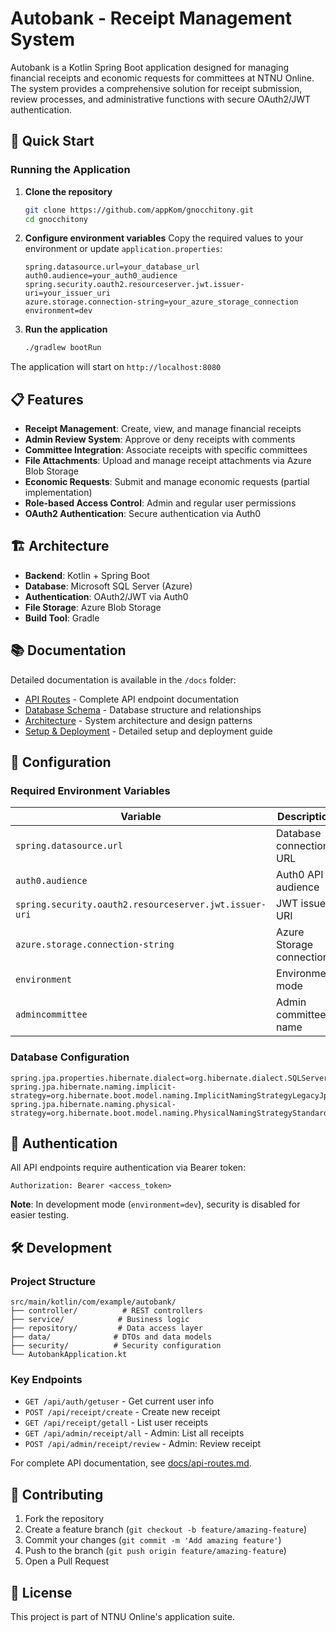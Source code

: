 # Autobank - Receipt Management System

Autobank is a Kotlin Spring Boot application designed for managing financial receipts and economic requests for committees at NTNU Online. The system provides a comprehensive solution for receipt submission, review processes, and administrative functions with secure OAuth2/JWT authentication.

## 🚀 Quick Start

### Running the Application

1. **Clone the repository**
   ```bash
   git clone https://github.com/appKom/gnocchitony.git
   cd gnocchitony
   ```

2. **Configure environment variables**
   Copy the required values to your environment or update `application.properties`:
   ```properties
   spring.datasource.url=your_database_url
   auth0.audience=your_auth0_audience
   spring.security.oauth2.resourceserver.jwt.issuer-uri=your_issuer_uri
   azure.storage.connection-string=your_azure_storage_connection
   environment=dev
   ```

3. **Run the application**
   ```bash
   ./gradlew bootRun
   ```

The application will start on `http://localhost:8080`

## 📋 Features

- **Receipt Management**: Create, view, and manage financial receipts
- **Admin Review System**: Approve or deny receipts with comments
- **Committee Integration**: Associate receipts with specific committees
- **File Attachments**: Upload and manage receipt attachments via Azure Blob Storage
- **Economic Requests**: Submit and manage economic requests (partial implementation)
- **Role-based Access Control**: Admin and regular user permissions
- **OAuth2 Authentication**: Secure authentication via Auth0

## 🏗️ Architecture

- **Backend**: Kotlin + Spring Boot
- **Database**: Microsoft SQL Server (Azure)
- **Authentication**: OAuth2/JWT via Auth0
- **File Storage**: Azure Blob Storage
- **Build Tool**: Gradle

## 📚 Documentation

Detailed documentation is available in the `/docs` folder:

- [API Routes](docs/api-routes.md) - Complete API endpoint documentation
- [Database Schema](docs/database-schema.md) - Database structure and relationships
- [Architecture](docs/architecture.md) - System architecture and design patterns
- [Setup & Deployment](docs/setup-deployment.md) - Detailed setup and deployment guide

## 🔧 Configuration

### Required Environment Variables

| Variable | Description | Example |
|----------|-------------|---------|
| `spring.datasource.url` | Database connection URL | `jdbc:sqlserver://...` |
| `auth0.audience` | Auth0 API audience | `https://online.ntnu.no` |
| `spring.security.oauth2.resourceserver.jwt.issuer-uri` | JWT issuer URI | `https://auth.online.ntnu.no/` |
| `azure.storage.connection-string` | Azure Storage connection | `DefaultEndpointsProtocol=https;...` |
| `environment` | Environment mode | `dev` or `prod` |
| `admincommittee` | Admin committee name | `Applikasjonskomitee` |

### Database Configuration
```properties
spring.jpa.properties.hibernate.dialect=org.hibernate.dialect.SQLServerDialect
spring.jpa.hibernate.naming.implicit-strategy=org.hibernate.boot.model.naming.ImplicitNamingStrategyLegacyJpaImpl
spring.jpa.hibernate.naming.physical-strategy=org.hibernate.boot.model.naming.PhysicalNamingStrategyStandardImpl
```

## 🔐 Authentication

All API endpoints require authentication via Bearer token:

```
Authorization: Bearer <access_token>
```

**Note**: In development mode (`environment=dev`), security is disabled for easier testing.

## 🛠️ Development

### Project Structure
```
src/main/kotlin/com/example/autobank/
├── controller/          # REST controllers
├── service/            # Business logic
├── repository/         # Data access layer
├── data/              # DTOs and data models
├── security/          # Security configuration
└── AutobankApplication.kt
```

### Key Endpoints

- `GET /api/auth/getuser` - Get current user info
- `POST /api/receipt/create` - Create new receipt
- `GET /api/receipt/getall` - List user receipts
- `GET /api/admin/receipt/all` - Admin: List all receipts
- `POST /api/admin/receipt/review` - Admin: Review receipt

For complete API documentation, see [docs/api-routes.md](docs/api-routes.md).

## 🤝 Contributing

1. Fork the repository
2. Create a feature branch (`git checkout -b feature/amazing-feature`)
3. Commit your changes (`git commit -m 'Add amazing feature'`)
4. Push to the branch (`git push origin feature/amazing-feature`)
5. Open a Pull Request

## 📄 License

This project is part of NTNU Online's application suite.

